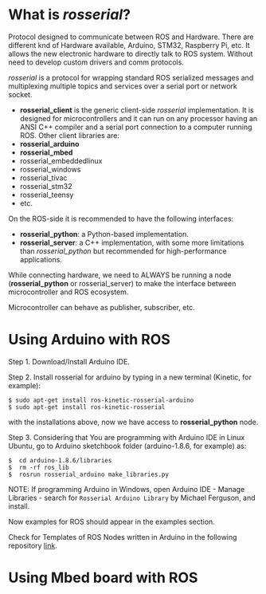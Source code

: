 # What is _rosserial_?

Protocol designed to communicate between ROS and Hardware. There are different knd of Hardware available, Arduino, STM32, Raspberry Pi, etc. It allows the new electronic hardware to directly talk to ROS system. Without need to develop custom drivers and comm protocols.

_rosserial_ is a protocol for wrapping standard ROS serialized messages and multiplexing multiple topics and services over a serial port or network socket.

- **rosserial_client** is the generic client-side _rosserial_ implementation. It is designed for microcontrollers and it can run on any processor having an ANSI C++ compiler and a serial port connection to a computer running ROS. Other client libraries are:
- **rosserial_arduino**
- **rosserial_mbed**
- rosserial_embeddedlinux
- rosserial_windows
- rosserial_tivac
- rosserial_stm32
- rosserial_teensy
- etc.

On the ROS-side it is recommended to have the following interfaces:
- **rosserial_python**: a Python-based implementation.
- **rosserial_server**: a C++ implementation, with some more limitations than _rosserial_python_ but recommended for high-performance applications.

While connecting hardware, we need to ALWAYS be running a node (**rosserial_python** or rosserial_server) to make the interface between microcontroller and ROS ecosystem.

Microcontroller can behave as publisher, subscriber, etc.

# Using Arduino with ROS

Step 1. Download/Install Arduino IDE.

Step 2. Install rosserial for arduino by typing in a new terminal (Kinetic, for example):
```
$ sudo apt-get install ros-kinetic-rosserial-arduino
$ sudo apt-get install ros-kinetic-rosserial
```
with the installations above, now we have access to **rosserial_python** node.

Step 3. Considering that You are programming with Arduino IDE in Linux Ubuntu, go to Arduino sketchbook folder (arduino-1.8.6, for example) as:
```
$  cd arduino-1.8.6/libraries
$  rm -rf ros_lib
$  rosrun rosserial_arduino make_libraries.py
```

NOTE: If programming Arduino in Windows, open Arduino IDE - Manage Libraries - search for `Rosserial Arduino Library` by Michael Ferguson, and install.

Now examples for ROS should appear in the examples section.

Check for Templates of ROS Nodes written in Arduino in the following repository [link](somwhere).


# Using Mbed board with ROS


